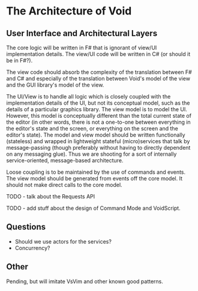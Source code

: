 # The Architecture of Void

## User Interface and Architectural Layers
The core logic will be written in F# that is ignorant of view/UI implementation
details. The view/UI code will be written in C# (or should it be in F#?).

The view code should absorb the complexity of the translation between F# and C#
and especially of the translation between Void's model of the view and the GUI
library's model of the view.

The UI/View is to handle all logic which is closely coupled with the
implementation details of the UI, but not its conceptual model, such as the
details of a particular graphics library. The view model is to model the UI.
However, this model is conceptually different than the total current state of
the editor (in other words, there is not a one-to-one between everything in the
editor's state and the screen, or everything on the screen and the editor's
state). The model and view model should be written functionally (stateless) and
wrapped in lightweight stateful (micro)services that talk by message-passing
(though preferably without having to directly dependent on any messaging glue).
Thus we are shooting for a sort of internally service-oriented, message-based
architecture.

Loose coupling is to be maintained by the use of commands and events. The view
model should be generated from events off the core model. It should not make
direct calls to the core model.

TODO - talk about the Requests API

TODO - add stuff about the design of Command Mode and VoidScript.

## Questions
+ Should we use actors for the services?
+ Concurrency?

## Other
Pending, but will imitate VsVim and other known good patterns.

